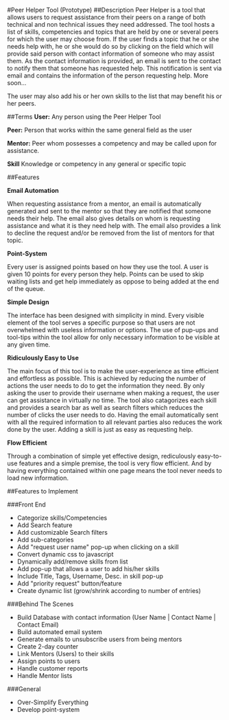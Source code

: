 #Peer Helper Tool (Prototype)
##Description
Peer Helper is a tool that allows users to request assistance from their peers on a range of both technical and non technical issues they need addressed. The tool hosts a list of skills, competencies and topics that are held by one or several peers for which the user may choose from. If the user finds a topic that he or she needs help with, he or she would do so by clicking on the field which will provide said person with contact information of someone who may assist them. As the contact information is provided, an email is sent to the contact to notify them that someone has requested help. This notification is sent via email and contains the information of the person requesting help. More soon...

The user may also add his or her own skills to the list that may benefit his or her peers.

##Terms
**User:** 
Any person using the Peer Helper Tool

**Peer:**
Person that works within the same general field as the user

**Mentor:**
Peer whom possesses a competency and may be called upon for assistance.

**Skill**
Knowledge or competency in any general or specific topic

##Features

**Email Automation**

When requesting assistance from a mentor, an email is automatically generated and sent to the mentor so that they are notified that someone needs their help. The email also gives details on whom is requesting assistance and what it is they need help with. The email also provides a link to decline the request and/or be removed from the list of mentors for that topic.


**Point-System**

Every user is assigned points based on how they use the tool. A user is given 10 points for every person they help. Points can be used to skip waiting lists and get help immediately as oppose to being added at the end of the queue.

**Simple Design**

The interface has been designed with simplicity in mind. Every visible element of the tool serves a specific purpose so that users are not overwhelmed with useless information or options. The use of pup-ups and tool-tips within the tool allow for only necessary information to be visible at any given time.

**Ridiculously Easy to Use**

The main focus of this tool is to make the user-experience as time efficient and effortless as possible. This is achieved by reducing the number of actions the user needs to do to get the information they need. By only asking the user to provide their username when making a request, the user can get assistance in virtually no time. The tool also catagorizes each skill and provides a search bar as well as search filters which reduces the number of clicks the user needs to do. Having the email automatically sent with all the required information to all relevant parties also reduces the work done by the user. Adding a skill is just as easy as requesting help. 

**Flow Efficient**

Through a combination of simple yet effective design, rediculously easy-to-use features and a simple premise, the tool is very flow efficient. And by having everything contained within one page means the tool never needs to load new information.

##Features to Implement

###Front End
* Categorize skills/Competencies
* Add Search feature
* Add customizable Search filters
* Add sub-categories
* Add "request user name" pop-up when clicking on a skill
* Convert dynamic css to javascript
* Dynamically add/remove skills from list
* Add pop-up that allows a user to add his/her skills
* Include Title, Tags, Username, Desc. in skill pop-up
* Add "priority request" button/feature
* Create dynamic list (grow/shrink according to number of entries)

###Behind The Scenes
* Build Database with contact information (User Name | Contact Name | Contact Email)
* Build automated email system
* Generate emails to unsubscribe users from being mentors
* Create 2-day counter
* Link Mentors (Users) to their skills
* Assign points to users
* Handle customer reports
* Handle Mentor lists

###General
* Over-Simplify Everything
* Develop point-system